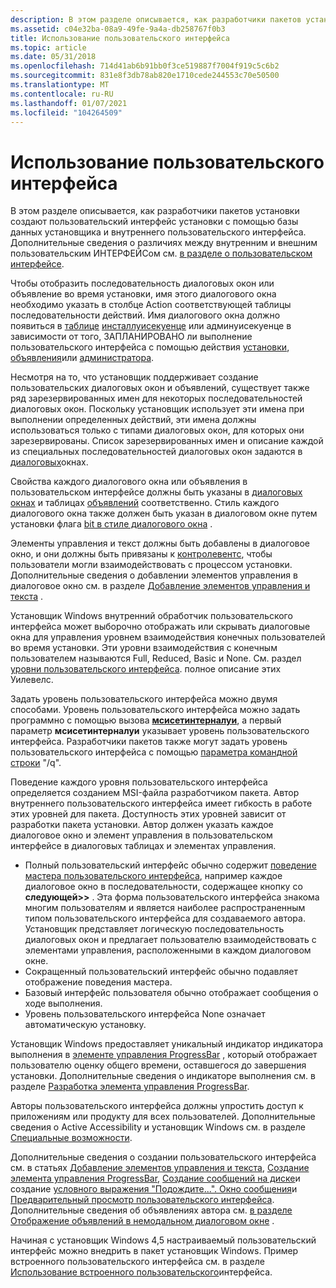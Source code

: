 ```yaml
---
description: В этом разделе описывается, как разработчики пакетов установки создают пользовательский интерфейс установки с помощью базы данных установщика и внутреннего пользовательского интерфейса.
ms.assetid: c04e32ba-08a9-49fe-9a4a-db258767f0b3
title: Использование пользовательского интерфейса
ms.topic: article
ms.date: 05/31/2018
ms.openlocfilehash: 714d41ab6b91bb0f3ce519887f7004f919c5c6b2
ms.sourcegitcommit: 831e8f3db78ab820e1710cede244553c70e50500
ms.translationtype: MT
ms.contentlocale: ru-RU
ms.lasthandoff: 01/07/2021
ms.locfileid: "104264509"
---
```

# <a name="using-the-user-interface"></a>Использование пользовательского интерфейса

В этом разделе описывается, как разработчики пакетов установки создают пользовательский интерфейс установки с помощью базы данных установщика и внутреннего пользовательского интерфейса. Дополнительные сведения о различиях между внутренним и внешним пользовательским ИНТЕРФЕЙСом см. [в разделе о пользовательском интерфейсе](about-the-user-interface.md).

Чтобы отобразить последовательность диалоговых окон или объявление во время установки, имя этого диалогового окна необходимо указать в столбце Action соответствующей таблицы последовательности действий. Имя диалогового окна должно появиться в [таблице](adminuisequence-table.md) [инсталлуисекуенце](installuisequence-table.md) или админуисекуенце в зависимости от того, ЗАПЛАНИРОВАНО ли выполнение пользовательского интерфейса с помощью действия [установки](install-action.md), [объявления](advertise-action.md)или [администратора](admin-action.md).

Несмотря на то, что установщик поддерживает создание пользовательских диалоговых окон и объявлений, существует также ряд зарезервированных имен для некоторых последовательностей диалоговых окон. Поскольку установщик использует эти имена при выполнении определенных действий, эти имена должны использоваться только с типами диалоговых окон, для которых они зарезервированы. Список зарезервированных имен и описание каждой из специальных последовательностей диалоговых окон задаются в [диалоговых](dialog-boxes.md)окнах.

Свойства каждого диалогового окна или объявления в пользовательском интерфейсе должны быть указаны в [диалоговых окнах](dialog-table.md) и таблицах [объявлений](billboard-table.md) соответственно. Стиль каждого диалогового окна также должен быть указан в диалоговом окне путем установки флага [bit в стиле диалогового окна](dialog-style-bits.md) .

Элементы управления и текст должны быть добавлены в диалоговое окно, и они должны быть привязаны к [контролевентс](controlevent-overview.md), чтобы пользователи могли взаимодействовать с процессом установки. Дополнительные сведения о добавлении элементов управления в диалоговое окно см. в разделе [Добавление элементов управления и текста](adding-controls-and-text.md) .

Установщик Windows внутренний обработчик пользовательского интерфейса может выборочно отображать или скрывать диалоговые окна для управления уровнем взаимодействия конечных пользователей во время установки. Эти уровни взаимодействия с конечным пользователем называются Full, Reduced, Basic и None. См. раздел [уровни пользовательского интерфейса](user-interface-levels.md). полное описание этих Уилевелс.

Задать уровень пользовательского интерфейса можно двумя способами. Уровень пользовательского интерфейса можно задать программно с помощью вызова [**мсисетинтерналуи**](/windows/desktop/api/Msi/nf-msi-msisetinternalui), а первый параметр **мсисетинтерналуи** указывает уровень пользовательского интерфейса. Разработчики пакетов также могут задать уровень пользовательского интерфейса с помощью [параметра командной строки](command-line-options.md) "/q".

Поведение каждого уровня пользовательского интерфейса определяется созданием MSI-файла разработчиком пакета. Автор внутреннего пользовательского интерфейса имеет гибкость в работе этих уровней для пакета. Доступность этих уровней зависит от разработки пакета установки. Автор должен указать каждое диалоговое окно и элемент управления в пользовательском интерфейсе в диалоговых таблицах и элементах управления.

-   Полный пользовательский интерфейс обычно содержит [поведение мастера пользовательского интерфейса](user-interface-wizard-behavior.md), например каждое диалоговое окно в последовательности, содержащее кнопку со **следующей>>** . Эта форма пользовательского интерфейса знакома многим пользователям и является наиболее распространенным типом пользовательского интерфейса для создаваемого автора. Установщик представляет логическую последовательность диалоговых окон и предлагает пользователю взаимодействовать с элементами управления, расположенными в каждом диалоговом окне.
-   Сокращенный пользовательский интерфейс обычно подавляет отображение поведения мастера.
-   Базовый интерфейс пользователя обычно отображает сообщения о ходе выполнения.
-   Уровень пользовательского интерфейса None означает автоматическую установку.

Установщик Windows предоставляет уникальный индикатор индикатора выполнения в [элементе управления ProgressBar](progressbar-control.md) , который отображает пользователю оценку общего времени, оставшегося до завершения установки. Дополнительные сведения о индикаторе выполнения см. в разделе [Разработка элемента управления ProgressBar](authoring-a-progressbar-control.md).

Авторы пользовательского интерфейса должны упростить доступ к приложениям или продукту для всех пользователей. Дополнительные сведения о Active Accessibility и установщик Windows см. в разделе [Специальные возможности](accessibility.md).

Дополнительные сведения о создании пользовательского интерфейса см. в статьях [Добавление элементов управления и текста](adding-controls-and-text.md), [Создание элемента управления ProgressBar](authoring-a-progressbar-control.md), [Создание сообщений на диске](authoring-disk-prompt-messages.md)и создание [условного выражения "Подождите...". Окно сообщения](authoring-a-conditional-please-wait-------message-box.md)и [Предварительный просмотр пользовательского интерфейса](previewing-the-user-interface.md). Дополнительные сведения об объявлениях автора см. [в разделе Отображение объявлений в немодальном диалоговом окне](displaying-billboards-on-a-modeless-dialog.md) .

Начиная с установщик Windows 4,5 настраиваемый пользовательский интерфейс можно внедрить в пакет установщик Windows. Пример встроенного пользовательского интерфейса см. в разделе [Использование встроенного пользовательского](using-an-embedded-ui.md)интерфейса.

 

 



